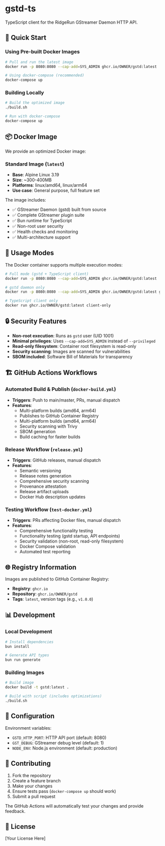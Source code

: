 # gstd-ts

TypeScript client for the RidgeRun GStreamer Daemon HTTP API.

## 🚀 Quick Start

### Using Pre-built Docker Images

```bash
# Pull and run the latest image
docker run -p 8080:8080 --cap-add=SYS_ADMIN ghcr.io/OWNER/gstd:latest

# Using docker-compose (recommended)
docker-compose up
```

### Building Locally

```bash
# Build the optimized image
./build.sh

# Run with docker-compose
docker-compose up
```

## 📦 Docker Image

We provide an optimized Docker image:

### Standard Image (`latest`)

- **Base**: Alpine Linux 3.19
- **Size**: ~300-400MB
- **Platforms**: linux/amd64, linux/arm64
- **Use case**: General purpose, full feature set

The image includes:

- ✅ GStreamer Daemon (gstd) built from source
- ✅ Complete GStreamer plugin suite
- ✅ Bun runtime for TypeScript
- ✅ Non-root user security
- ✅ Health checks and monitoring
- ✅ Multi-architecture support

## 🔧 Usage Modes

The Docker container supports multiple execution modes:

```bash
# Full mode (gstd + TypeScript client)
docker run -p 8080:8080 --cap-add=SYS_ADMIN ghcr.io/OWNER/gstd:latest

# gstd daemon only
docker run -p 8080:8080 --cap-add=SYS_ADMIN ghcr.io/OWNER/gstd:latest gstd-only

# TypeScript client only
docker run ghcr.io/OWNER/gstd:latest client-only
```

## 🔒 Security Features

- **Non-root execution**: Runs as `gstd` user (UID 1001)
- **Minimal privileges**: Uses `--cap-add=SYS_ADMIN` instead of `--privileged`
- **Read-only filesystem**: Container root filesystem is read-only
- **Security scanning**: Images are scanned for vulnerabilities
- **SBOM included**: Software Bill of Materials for transparency

## 🏗️ GitHub Actions Workflows

### Automated Build & Publish (`docker-build.yml`)

- **Triggers**: Push to main/master, PRs, manual dispatch
- **Features**:
  - Multi-platform builds (amd64, arm64)
  - Publishes to GitHub Container Registry
  - Multi-platform builds (amd64, arm64)
  - Security scanning with Trivy
  - SBOM generation
  - Build caching for faster builds

### Release Workflow (`release.yml`)

- **Triggers**: GitHub releases, manual dispatch
- **Features**:
  - Semantic versioning
  - Release notes generation
  - Comprehensive security scanning
  - Provenance attestation
  - Release artifact uploads
  - Docker Hub description updates

### Testing Workflow (`test-docker.yml`)

- **Triggers**: PRs affecting Docker files, manual dispatch
- **Features**:
  - Comprehensive functionality testing
  - Functionality testing (gstd startup, API endpoints)
  - Security validation (non-root, read-only filesystem)
  - Docker Compose validation
  - Automated test reporting

## 🌐 Registry Information

Images are published to GitHub Container Registry:

- **Registry**: `ghcr.io`
- **Repository**: `ghcr.io/OWNER/gstd`
- **Tags**: `latest`, version tags (e.g., `v1.0.0`)

## 📊 Development

### Local Development

```bash
# Install dependencies
bun install

# Generate API types
bun run generate
```

### Building Images

```bash
# Build image
docker build -t gstd:latest .

# Build with script (includes optimizations)
./build.sh
```

## 🔧 Configuration

Environment variables:

- `GSTD_HTTP_PORT`: HTTP API port (default: 8080)
- `GST_DEBUG`: GStreamer debug level (default: 1)
- `NODE_ENV`: Node.js environment (default: production)

## 🤝 Contributing

1. Fork the repository
2. Create a feature branch
3. Make your changes
4. Ensure tests pass (`docker-compose up` should work)
5. Submit a pull request

The GitHub Actions will automatically test your changes and provide feedback.

## 📄 License

[Your License Here]
